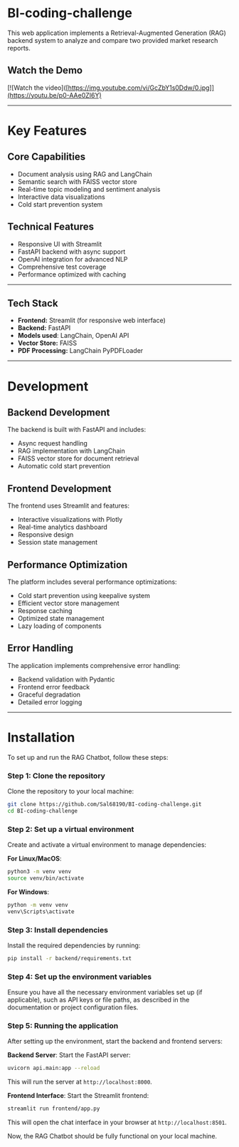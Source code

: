 # BI-coding-challenge
This web application implements a Retrieval-Augmented Generation (RAG) backend system to analyze and compare two provided market research reports. 

## Watch the Demo

[![Watch the video]([https://img.youtube.com/vi/GcZbY1s0Ddw/0.jpg]](https://youtu.be/p0-AAe0ZI6Y)

---

# Key Features

## Core Capabilities

- Document analysis using RAG and LangChain
- Semantic search with FAISS vector store
- Real-time topic modeling and sentiment analysis
- Interactive data visualizations
- Cold start prevention system

## Technical Features

- Responsive UI with Streamlit
- FastAPI backend with async support
- OpenAI integration for advanced NLP
- Comprehensive test coverage
- Performance optimized with caching

---

## Tech Stack
- **Frontend:** Streamlit (for responsive web interface)
- **Backend:** FastAPI
- **Models used**: LangChain, OpenAI API
- **Vector Store:** FAISS
- **PDF Processing:** LangChain PyPDFLoader

---

# Development

## Backend Development
The backend is built with FastAPI and includes:
- Async request handling
- RAG implementation with LangChain
- FAISS vector store for document retrieval
- Automatic cold start prevention

## Frontend Development
The frontend uses Streamlit and features:
- Interactive visualizations with Plotly
- Real-time analytics dashboard
- Responsive design
- Session state management

## Performance Optimization
The platform includes several performance optimizations:
- Cold start prevention using keepalive system
- Efficient vector store management
- Response caching
- Optimized state management
- Lazy loading of components

## Error Handling
The application implements comprehensive error handling:
- Backend validation with Pydantic
- Frontend error feedback
- Graceful degradation
- Detailed error logging

---

# Installation

To set up and run the RAG Chatbot, follow these steps:

### Step 1: Clone the repository

Clone the repository to your local machine:
```bash
git clone https://github.com/Sal68190/BI-coding-challenge.git
cd BI-coding-challenge
```

### Step 2: Set up a virtual environment

Create and activate a virtual environment to manage dependencies:

**For Linux/MacOS**:
```bash
python3 -m venv venv
source venv/bin/activate
```

**For Windows**:
```bash
python -m venv venv
venv\Scripts\activate
```

### Step 3: Install dependencies

Install the required dependencies by running:
```bash
pip install -r backend/requirements.txt
```

### Step 4: Set up the environment variables

Ensure you have all the necessary environment variables set up (if applicable), such as API keys or file paths, as described in the documentation or project configuration files.

### Step 5: Running the application

After setting up the environment, start the backend and frontend servers:

**Backend Server**: Start the FastAPI server:
```bash
uvicorn api.main:app --reload
```
This will run the server at `http://localhost:8000`.

**Frontend Interface**: Start the Streamlit frontend:
```bash
streamlit run frontend/app.py
```
This will open the chat interface in your browser at `http://localhost:8501`.

Now, the RAG Chatbot should be fully functional on your local machine.

